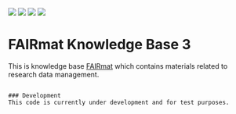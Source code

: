 ![](https://github.com/FAIRmat-NFDI/nomad-measurements/actions/workflows/publish.yml/badge.svg)
![](https://img.shields.io/pypi/pyversions/nomad-measurements)
![](https://img.shields.io/pypi/l/nomad-measurements)
![](https://img.shields.io/pypi/v/nomad-measurements)

# FAIRmat Knowledge Base 3
This is knowledge base [FAIRmat](https://nomad-lab.eu) which contains materials related to research data management.

 ```

### Development
This code is currently under development and for test purposes.
